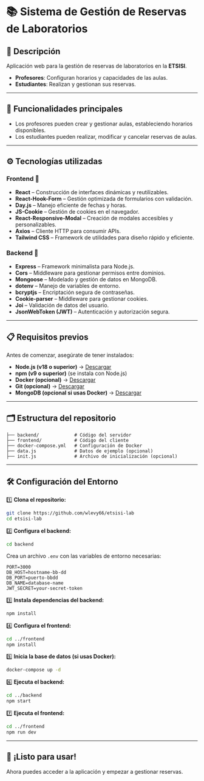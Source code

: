 # 📚 Sistema de Gestión de Reservas de Laboratorios

## 📝 Descripción  
Aplicación web para la gestión de reservas de laboratorios en la **ETSISI**.  
- **Profesores**: Configuran horarios y capacidades de las aulas.  
- **Estudiantes**: Realizan y gestionan sus reservas.  

---

## 🎯 Funcionalidades principales  
- Los profesores pueden crear y gestionar aulas, estableciendo horarios disponibles.  
- Los estudiantes pueden realizar, modificar y cancelar reservas de aulas.  

---

## ⚙️ Tecnologías utilizadas  

### **Frontend** 🎨  
- **React** – Construcción de interfaces dinámicas y reutilizables.  
- **React-Hook-Form** – Gestión optimizada de formularios con validación.  
- **Day.js** – Manejo eficiente de fechas y horas.  
- **JS-Cookie** – Gestión de cookies en el navegador.  
- **React-Responsive-Modal** – Creación de modales accesibles y personalizables.  
- **Axios** – Cliente HTTP para consumir APIs.  
- **Tailwind CSS** – Framework de utilidades para diseño rápido y eficiente.  

### **Backend** 🔧  
- **Express** – Framework minimalista para Node.js.  
- **Cors** – Middleware para gestionar permisos entre dominios.  
- **Mongoose** – Modelado y gestión de datos en MongoDB.  
- **dotenv** – Manejo de variables de entorno.  
- **bcryptjs** – Encriptación segura de contraseñas.  
- **Cookie-parser** – Middleware para gestionar cookies.  
- **Joi** – Validación de datos del usuario.  
- **JsonWebToken (JWT)** – Autenticación y autorización segura.  

---

## 📋 Requisitos previos  

Antes de comenzar, asegúrate de tener instalados:  

- **Node.js (v18 o superior)** → [Descargar](https://nodejs.org)  
- **npm (v9 o superior)** (se instala con Node.js)  
- **Docker (opcional)** → [Descargar](https://www.docker.com)  
- **Git (opcional)** → [Descargar](https://git-scm.com)  
- **MongoDB (opcional si usas Docker)** → [Descargar](https://www.mongodb.com)  

---

## 🗂️ Estructura del repositorio  
```
├── backend/             # Código del servidor
├── frontend/            # Código del cliente
├── docker-compose.yml   # Configuración de Docker
├── data.js              # Datos de ejemplo (opcional)
├── init.js              # Archivo de inicialización (opcional)
```

---

## 🛠️ Configuración del Entorno  

1️⃣ **Clona el repositorio:**  
```bash
git clone https://github.com/wlevy66/etsisi-lab
cd etsisi-lab
```

2️⃣ **Configura el backend:**  
```bash
cd backend
```
Crea un archivo `.env` con las variables de entorno necesarias:  
```env
PORT=3000
DB_HOST=hostname-bb-dd
DB_PORT=puerto-bbdd
DB_NAME=database-name
JWT_SECRET=your-secret-token
```

3️⃣ **Instala dependencias del backend:**  
```bash
npm install
```

4️⃣ **Configura el frontend:**  
```bash
cd ../frontend
npm install
```

5️⃣ **Inicia la base de datos (si usas Docker):**  
```bash
docker-compose up -d
```

6️⃣ **Ejecuta el backend:**  
```bash
cd ../backend
npm start
```

7️⃣ **Ejecuta el frontend:**  
```bash
cd ../frontend
npm run dev
```

---

## 🚀 ¡Listo para usar!  
Ahora puedes acceder a la aplicación y empezar a gestionar reservas.  
